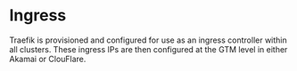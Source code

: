 # Ingress

Traefik is provisioned and configured for use as an ingress controller within all clusters. These ingress IPs are then configured at the GTM level in either Akamai or ClouFlare.